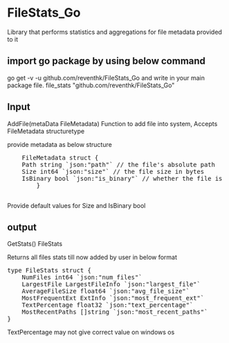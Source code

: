 # FileStats_Go
Library that performs statistics and aggregations for file metadata provided to it

## import go package by using below command
go get -v -u github.com/reventhk/FileStats_Go
and 
write in your main package file.
file_stats "github.com/reventhk/FileStats_Go"



## Input
 AddFile(metaData FileMetadata)
 Function to add file into system, Accepts 
  FileMetadata  structuretype 
  
  provide metadata as below structure
  <pre>
	FileMetadata struct {
	Path string `json:"path"` // the file's absolute path
	Size int64 `json:"size"` // the file size in bytes
	IsBinary bool `json:"is_binary"` // whether the file is a binary file or a simple text file		 
        }
  </pre>	
 Provide default values for Size and IsBinary bool
 
 
 ## output
 
 GetStats() FileStats 
 
 Returns all files stats till now added by user in below format 
 <pre>
type FileStats struct {
	NumFiles int64 `json:"num_files"`
	LargestFile LargestFileInfo `json:"largest_file"`
	AverageFileSize float64 `json:"avg_file_size"`
	MostFrequentExt ExtInfo `json:"most_frequent_ext"`
	TextPercentage float32 `json:"text_percentage"`
	MostRecentPaths []string `json:"most_recent_paths"`
}
</pre>
 TextPercentage may not give correct value on windows os
 
 



